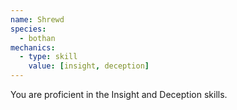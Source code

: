 ```yaml
---
name: Shrewd
species:
  - bothan
mechanics:
  - type: skill
    value: [insight, deception]
---
```

You are proficient in the Insight and Deception skills.

